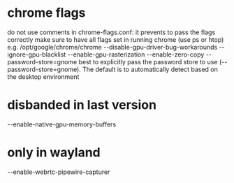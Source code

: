 # chrome flags
do not use comments in chrome-flags.conf: it prevents to pass the flags correctly
make sure to have all flags set in running chrome (use ps or htop)
e.g. /opt/google/chrome/chrome --disable-gpu-driver-bug-workarounds --ignore-gpu-blacklist --enable-gpu-rasterization --enable-zero-copy --password-store=gnome 
best to explicitly pass the password store to use (--password-store=gnome). 
The default is to automatically detect based on the desktop environment

# disbanded in last version
--enable-native-gpu-memory-buffers 
# only in wayland
--enable-webrtc-pipewire-capturer 